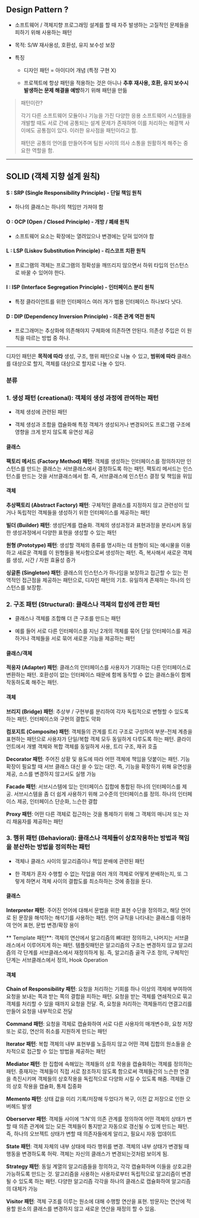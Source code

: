  ## Design Pattern ?
  
  - 소프트웨어 / 객체지향 프로그래밍 설계를 할 때 자주 발생하는 고질적인 문제들을 피하기 위해 사용하는 패턴
  
  - 목적: S/W 재사용성, 호환성, 유지 보수성 보장
  
  - 특징
     
     - 디자인 패턴 = 아이디어 개념 (특정 구현 X)
     
     - 프로젝트에 항상 패턴을 적용하는 것은 아니나 **추후 재사용, 호환, 유지 보수시 발생하는 문제 해결을 예방**하기 위해 패턴을 만듦
  
  > 패턴이란?   
  >
  >  각기 다른 소프트웨어 모듈이나 기능을 가진 다양한 응용 소프트웨어 시스템들을 개발할 때도 
     서로 간에 공통되는 설계 문제가 존재하며 이를 처리하는 해결책 사이에도 공통점이 있다. 이러한 유사점을 패턴이라고 함.
  >
  >  패턴은 공통의 언어를 만들어주며 팀원 사이의 의사 소통을 원활하게 해주는 중요한 역할을 함.

- - - 

## SOLID (객체 지향 설계 원칙)

 #### S : SRP (Single Responsibility Principle) - 단일 책임 원칙
   
   - 하나의 클래스는 하나의 책임만 가져야 함
   
 #### O : OCP (Open / Closed Principle) - 개방 / 폐쇄 원칙
 
   - 소프트웨어 요소는 확장에는 열려있으나 변경에는 닫혀 있어야 함
   
 #### L : LSP (Liskov Substitution Principle) - 리스코프 치환 원칙
 
   - 프로그램의 객체는 프로그램의 정확성을 깨뜨리지 않으면서 하위 타입의 인스턴스로 바꿀 수 있어야 한다.
   
 #### I : ISP (Interface Segregation Principle) - 인터페이스 분리 원칙
   
   - 특정 클라이언트를 위한 인터페이스 여러 개가 범용 인터페이스 하나보다 낫다.
   
 #### D : DIP (Dependency Inversion Principle) - 의존 관계 역전 원칙
 
   - 프로그래머는 추상화에 의존해야지 구체화에 의존하면 안된다. 의존성 주입은 이 원칙을 따르는 방법 중 하나.
   
- - -

디자인 패턴은 **목적에 따라** 생성, 구조, 행위 패턴으로 나눌 수 있고, **범위에 따라** 클래스를 대상으로 할지, 객체를 대상으로 할지로 나눌 수 있다.

### 분류

### 1. 생성 패턴 (creational): 객체의 생성 과정에 관여하는 패턴

 - 객체 생성에 관련된 패턴
 
 - 객체 생성과 조합을 캡슐화해 특정 객체가 생성되거나 변경되어도 프로그램 구조에 영향을 크게 받지 않도록 유연성 제공
 
 #### 클래스
  
   **팩토리 메서드 (Factory Method) 패턴**: 객체를 생성하는 인터페이스를 정의하지만 인스턴스를 만드는 클래스는 서브클래스에서 결정하도록 하는 패턴.
    팩토리 메서드는 인스턴스를 만드는 것을 서브클래스에서 함. 즉, 서브클래스에 인스턴스 결정 및 책임을 위임
    
 #### 객체
 
   **추상팩토리 (Abstract Factory) 패턴**: 구체적인 클래스를 지정하지 않고 관련성이 있거나 독립적인 객체들을 생성하기 위한 인터페이스를 제공하는 패턴
   
   **빌더 (Builder) 패턴**: 생성단계를 캡슐화. 객체의 생성과정과 표현과정을 분리시켜 동일한 생성과정에서 다양한 표현을 생성할 수 있는 패턴
   
   **원형 (Prototype) 패턴**: 생성할 객체의 종류를 명시하는 데 원형이 되는 예시물을 이용하고 새로운 객체를 이 원형들을 복사함으로써 생성하는 패턴. 즉, 복사해서 새로운 객체를 생성, 시간 / 자원 효율성 증가
   
   **싱글톤 (Singleton) 패턴**: 클래스의 인스턴스가 하나임을 보장하고 접근할 수 있는 전역적인 접근점을 제공하는 패턴으로, 디자인 패턴의 기초. 유일하게 존재하는 하나의 인스턴스를 보장함.

### 2. 구조 패턴 (Structural): 클래스나 객체의 합성에 관한 패턴

  - 클래스나 객체를 조합해 더 큰 구조를 만드는 패턴
  
  - 예를 들어 서로 다른 인터페이스를 지닌 2개의 객체를 묶어 단일 인터페이스를 제공하거나 객체들을 서로 묶어 새로운 기능을 제공하는 패턴
  
 #### 클래스/객체
 
   **적응자 (Adapter) 패턴**: 클래스의 인터페이스를 사용자가 기대하는 다른 인터페이스로 변환하는 패턴. 호환성이 없는 인터페이스 때문에 
   함께 동작할 수 없는 클래스들이 함께 작동하도록 해주는 패턴.
   
 #### 객체
 
   **브리지 (Bridge) 패턴**: 추상부 / 구현부를 분리하여 각자 독립적으로 변형할 수 있도록 하는 패턴. 인터페이스와 구현의 결합도 약화
   
   **컴포지트 (Composite) 패턴**: 객체들의 관계를 트리 구조로 구성하여 부분-전체 계층을 표현하는 패턴으로 사용자가 단일/복합 객체 모두
   동일하게 다루도록 하는 패턴. 클라이언트에서 개별 객체와 복합 객체를 동일하게 사용, 트리 구조, 재귀 호출
   
   **Decorator 패턴**: 주어진 상황 및 용도에 따라 어떤 객체에 책임을 덧붙이는 패턴. 기능 확장이 필요할 때 서브 클래스 대신 쓸 수 있는 대안.
   즉, 기능을 확장하기 위해 유연성을 제공, 소스를 변경하지 않고서도 실행 가능
   
   **Facade 패턴**: 서브시스템에 있는 인터페이스 집합에 통합된 하나의 인터페이스를 제공. 서브시스템을 좀 더 쉽게 사용하기 위해 고수준의 인터페이스를 정의.
   하나의 인터페이스 제공, 인터페이스 단순화, 느슨한 결합
   
   **Proxy 패턴**: 어떤 다른 객체로 접근하는 것을 통제하기 위해 그 객체의 매니저 또는 자리 채움자를 제공하는 패턴
   
### 3. 행위 패턴 (Behavioral): 클래스나 객체들이 상호작용하는 방법과 책임을 분산하는 방법을 정의하는 패턴

  - 객체나 클래스 사이의 알고리즘이나 책임 분배에 관련된 패턴
  
  - 한 객체가 혼자 수행할 수 없는 작업을 여러 개의 객체로 어떻게 분배하는지, 또 그렇게 하면서 객체 사이의 결합도를 최소하하는 것에 중점을 둔다.
  
 #### 클래스
 
   **Interpreter 패턴**: 주어진 언어에 대해서 문법을 위한 표현 수단을 정의하고, 해당 언어로 된 문장을 해석하는 해석기를 사용하는 패턴.
   언어 규칙을 나타내는 클래스를 이용하여 언어 표현, 문법 변경/확장 용이
   
   ** Template 패턴**: 객체의 연산에서 알고리즘의 뼈대만 정의하고, 나머지는 서브클래스에서 이루어지게 하는 패턴. 템플릿패턴은 알고리즘의 구조는
   변경하지 않고 알고리즘의 각 단계를 서브클래스에서 재정의하게 됨. 즉, 알고리즘 골격 구조 정의, 구체적인 단계는 서브클래스에서 정의, Hook Operation
   
 #### 객체
 
   **Chain of Responsibility 패턴**: 요청을 처리하는 기회를 하나 이상의 객체에 부여하여 요청을 보내는 쪽과 받는 쪽의 결합을 피하는 패턴.
   요청을 받는 객체를 연쇄적으로 묶고 객체를 처리할 수 있을 때까지 요청을 전달. 즉, 요청을 처리하는 객체들끼리 연결고리를 만들어 요청을 내부적으로 전달
   
   **Command 패턴**: 요청을 객체로 캡슐화하여 서로 다른 사용자의 매개변수화, 요청 저장 또는 로깅, 연산의 취소를 지원하게 만드는 패턴
   
   **Iterator 패턴**: 복합 객체의 내부 표현부를 노출하지 않고 어떤 객체 집합의 원소들을 순차적으로 접근할 수 있는 방법을 제공하는 패턴
   
   **Mediator 패턴**: 한 집합에 속해있는 객체들의 상호 작용을 캡슐화하는 객체를 정의하는 패턴. 중재자는 객체들이 직접 서로 참조하지 않도록 함으로써
   객체들간의 느슨한 연결을 촉진시키며 객체들의 상호작용을 독립적으로 다양화 시킬 수 있도록 해줌.
   객체들 간의 상호 작용을 캡슐화, 통제 집중화
   
   **Memento 패턴**: 상태 값을 미리 기록/저장해 두었다가 복구, 이전 값 저장으로 인한 오버헤드 발생
   
   **Oberserver 패턴**: 객체들 사이에 '1:N'의 의존 관계를 정의하여 어떤 객체의 상태가 변할 때 의존 관계에 있는 모든 객체들이 통지받고
   자동으로 갱신될 수 있께 만드는 패턴. 즉, 하나의 오브젝트 상태가 변할 때 의존자들에게 알리고, 필요시 자동 업데이트
   
   **State 패턴**: 객체 자체의 내부 상태에 따라 행위를 변경. 객체의 내부 상태가 변경될 때 행동을 변경하도록 허락. 
   객체는 자신의 클래스가 변경되는것처럼 보이게 됨.
   
   **Strategy 패턴**: 동일 계열의 알고리즘들을 정의하고, 각각 캡슐화하며 이들을 상호교환 가능하도록 만드는 것. 알고리즘을 사용하는 사용자로부터
   독립적으로 알고리즘이 변경될 수 있도록 하는 패턴. 다양한 알고리즘 각각을 하나의 클래스로 캡슐화하여 알고리즘의 대체가 가능
   
   **Visitor 패턴**: 객체 구조를 이루는 원소에 대해 수행할 연산을 표현. 방문자는 연산에 적용할 원소의 클래스를 변경하지 않고 새로운 연산을
   재정의 할 수 있음.
